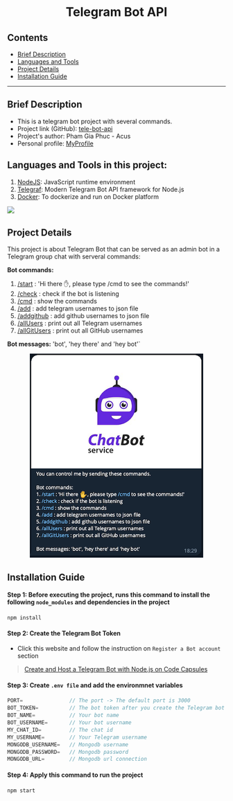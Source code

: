 <h1 align="center">Telegram Bot API</h1>

## Contents
- [Brief Description](#brief-description)
- [Languages and Tools](#languages-and-tools-in-this-project)
- [Project Details](#project-details)
- [Installation Guide](#installation-guide)

---
## Brief Description
- This is a telegram bot project with several commands. 
- Project link (GitHub): [tele-bot-api](https://github.com/phamgiaphuc/CurriculumVitaeBuilder)
- Project's author: Pham Gia Phuc - Acus
- Personal profile: [MyProfile](https://github.com/phamgiaphuc)

## Languages and Tools in this project:
1. [NodeJS](https://nodejs.org/en): JavaScript runtime environment
2. [Telegraf](https://www.npmjs.com/package/telegraf): Modern Telegram Bot API framework for Node.js
3. [Docker](https://www.docker.com/): To dockerize and run on Docker platform

<p>
  <a href="https://skillicons.dev">
    <img src="https://skillicons.dev/icons?i=nodejs,js,docker"/>
  </a>
</p>

## Project Details
This project is about Telegram Bot that can be served as an admin bot in a Telegram group chat with serveral commands:

**Bot commands:**
1. [/start]() : 'Hi there ✋, please type /cmd to see the commands!'
2. [/check]() : check if the bot is listening
3. [/cmd]() : show the commands
4. [/add]() : add telegram usernames to json file
5. [/addgithub]() : add github usernames to json file
6. [/allUsers]() : print out all Telegram usernames
7. [/allGitUsers]() : print out all GitHub usernames

**Bot messages:** 'bot', 'hey there' and 'hey bot'`

<p align="center">
  <img src="./images/1.png"
</p>

## Installation Guide
#### Step 1: Before executing the project, runs this command to install the following `node_modules` and dependencies in the project
```
npm install
```
#### Step 2: Create the Telegram Bot Token
- Click this website and follow the instruction on `Register a Bot account` section
> [Create and Host a Telegram Bot with Node.js on Code Capsules
](https://codecapsules.io/docs/tutorials/create-nodejs-telegram-bot/#polling-vs-webhooks)
#### Step 3: Create `.env file` and add the environmnet variables
```js
PORT=               // The port -> The default port is 3000
BOT_TOKEN=          // The bot token after you create the Telegram bot
BOT_NAME=           // Your bot name
BOT_USERNAME=       // Your bot username
MY_CHAT_ID=         // The chat id
MY_USERNAME=        // Your Telegram username
MONGODB_USERNAME=   // Mongodb username
MONGODB_PASSWORD=   // Mongodb password
MONGODB_URL=        // Mongodb url connection
```
#### Step 4: Apply this command to run the project 
```
npm start
```

